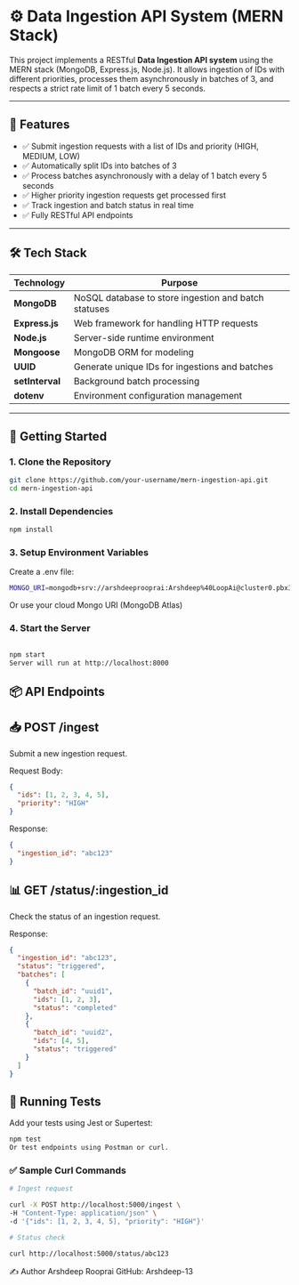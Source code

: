 # ⚙️ Data Ingestion API System (MERN Stack)

This project implements a RESTful **Data Ingestion API system** using the MERN stack (MongoDB, Express.js, Node.js). It allows ingestion of IDs with different priorities, processes them asynchronously in batches of 3, and respects a strict rate limit of 1 batch every 5 seconds.

---

## 📌 Features

- ✅ Submit ingestion requests with a list of IDs and priority (HIGH, MEDIUM, LOW)
- ✅ Automatically split IDs into batches of 3
- ✅ Process batches asynchronously with a delay of 1 batch every 5 seconds
- ✅ Higher priority ingestion requests get processed first
- ✅ Track ingestion and batch status in real time
- ✅ Fully RESTful API endpoints

---

## 🛠️ Tech Stack

| Technology      | Purpose                                              |
| --------------- | ---------------------------------------------------- |
| **MongoDB**     | NoSQL database to store ingestion and batch statuses |
| **Express.js**  | Web framework for handling HTTP requests             |
| **Node.js**     | Server-side runtime environment                      |
| **Mongoose**    | MongoDB ORM for modeling                             |
| **UUID**        | Generate unique IDs for ingestions and batches       |
| **setInterval** | Background batch processing                          |
| **dotenv**      | Environment configuration management                 |

---

## 🚀 Getting Started

### 1. Clone the Repository

```bash
git clone https://github.com/your-username/mern-ingestion-api.git
cd mern-ingestion-api
```

### 2. Install Dependencies

```bash
npm install
```

### 3. Setup Environment Variables

Create a .env file:

```bash
MONGO_URI=mongodb+srv://arshdeeprooprai:Arshdeep%40LoopAi@cluster0.pbx3xz1.mongodb.net/?retryWrites=true&w=majority&appName=Cluster0
```

Or use your cloud Mongo URI (MongoDB Atlas)

### 4. Start the Server

```bash

npm start
Server will run at http://localhost:8000
```

## 📦 API Endpoints

## 📥 POST /ingest

Submit a new ingestion request.

Request Body:

```json
{
  "ids": [1, 2, 3, 4, 5],
  "priority": "HIGH"
}
```

Response:

```json
{
  "ingestion_id": "abc123"
}
```

## 📊 GET /status/:ingestion_id

Check the status of an ingestion request.

Response:

```json
{
  "ingestion_id": "abc123",
  "status": "triggered",
  "batches": [
    {
      "batch_id": "uuid1",
      "ids": [1, 2, 3],
      "status": "completed"
    },
    {
      "batch_id": "uuid2",
      "ids": [4, 5],
      "status": "triggered"
    }
  ]
}
```

## 🧪 Running Tests

Add your tests using Jest or Supertest:

```bash
npm test
Or test endpoints using Postman or curl.
```

### ✅ Sample Curl Commands

```bash
# Ingest request

curl -X POST http://localhost:5000/ingest \
-H "Content-Type: application/json" \
-d '{"ids": [1, 2, 3, 4, 5], "priority": "HIGH"}'

# Status check

curl http://localhost:5000/status/abc123
```

✍️ Author
Arshdeep Rooprai
GitHub: Arshdeep-13

